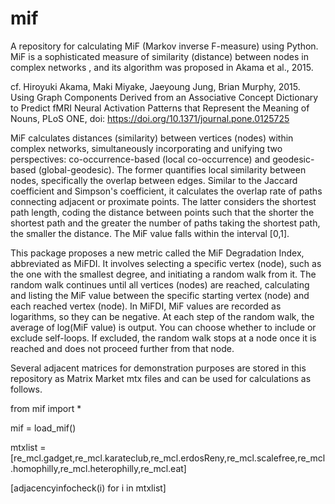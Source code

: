# mif
A repository for calculating MiF (Markov inverse F-measure) using Python. MiF is a sophisticated measure of similarity (distance) between nodes in complex networks , and its algorithm was proposed in Akama et al., 2015.

cf. Hiroyuki Akama, Maki Miyake, Jaeyoung Jung, Brian Murphy, 2015. Using Graph Components Derived from an Associative Concept Dictionary to Predict fMRI Neural Activation Patterns that Represent the Meaning of Nouns, PLoS ONE, doi: https://doi.org/10.1371/journal.pone.0125725

MiF calculates distances (similarity) between vertices (nodes) within complex networks, simultaneously incorporating and unifying two perspectives: co-occurrence-based (local co-occurrence) and geodesic-based (global-geodesic). The former quantifies local similarity between nodes, specifically the overlap between edges. Similar to the Jaccard coefficient and Simpson's coefficient, it calculates the overlap rate of paths connecting adjacent or proximate points. The latter considers the shortest path length, coding the distance between points such that the shorter the shortest path and the greater the number of paths taking the shortest path, the smaller the distance. The MiF value falls within the interval [0,1].

This package proposes a new metric called the MiF Degradation Index, abbreviated as MiFDI. It involves selecting a specific vertex (node), such as the one with the smallest degree, and initiating a random walk from it. The random walk continues until all vertices (nodes) are reached, calculating and listing the MiF value between the specific starting vertex (node) and each reached vertex (node). In MiFDI, MiF values are recorded as logarithms, so they can be negative. At each step of the random walk, the average of log(MiF value) is output. You can choose whether to include or exclude self-loops. If excluded, the random walk stops at a node once it is reached and does not proceed further from that node.

Several adjacent matrices for demonstration purposes are stored in this repository as Matrix Market mtx files and can be used for calculations as follows.

from mif import *

mif = load_mif()

mtxlist = [re_mcl.gadget,re_mcl.karateclub,re_mcl.erdosReny,re_mcl.scalefree,re_mcl.homophilly,re_mcl.heterophilly,re_mcl.eat]

[adjacencyinfocheck(i) for i in mtxlist]
